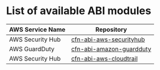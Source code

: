 # List of available ABI modules

|      AWS Service Name      |      Repository     |
| -------------------------- | ------------------- |
| AWS Security Hub           | [cfn-abi-aws-securityhub](https://github.com/aws-ia/cfn-abi-aws-securityhub) |
| AWS GuardDuty              | [cfn-abi-amazon-guardduty](https://github.com/aws-ia/cfn-abi-amazon-guardduty) |
| AWS Security Hub           | [cfn-abi-aws-cloudtrail](https://github.com/aws-ia/cfn-abi-aws-cloudtrail) |

